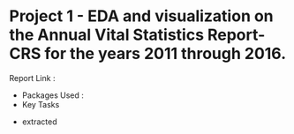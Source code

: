 # Project 1 - EDA and visualization on the Annual Vital Statistics Report-CRS for the years 2011 through 2016.
Report Link : 
* Packages Used : 
* Key Tasks
- extracted 

